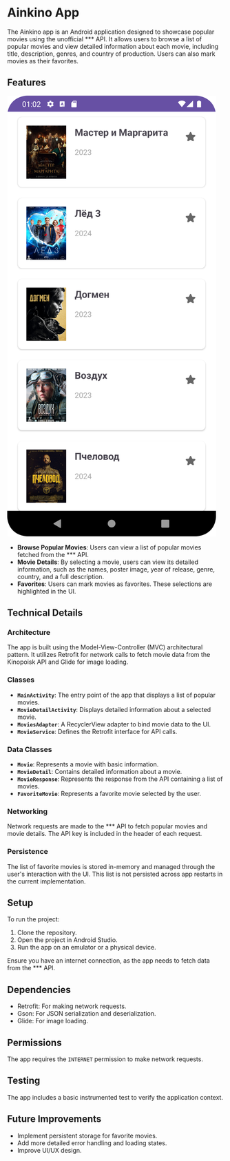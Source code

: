 # Ainkino App

The Ainkino app is an Android application designed to showcase popular movies using the unofficial *** API. It allows users to browse a list of popular movies and view detailed information about each movie, including title, description, genres, and country of production. Users can also mark movies as their favorites.

## Features

![alt text](image.png)
- **Browse Popular Movies**: Users can view a list of popular movies fetched from the *** API.
- **Movie Details**: By selecting a movie, users can view its detailed information, such as the names, poster image, year of release, genre, country, and a full description.
- **Favorites**: Users can mark movies as favorites. These selections are highlighted in the UI.

## Technical Details

### Architecture

The app is built using the Model-View-Controller (MVC) architectural pattern. It utilizes Retrofit for network calls to fetch movie data from the Kinopoisk API and Glide for image loading.

### Classes

- **`MainActivity`**: The entry point of the app that displays a list of popular movies.
- **`MovieDetailActivity`**: Displays detailed information about a selected movie.
- **`MoviesAdapter`**: A RecyclerView adapter to bind movie data to the UI.
- **`MovieService`**: Defines the Retrofit interface for API calls.

### Data Classes

- **`Movie`**: Represents a movie with basic information.
- **`MovieDetail`**: Contains detailed information about a movie.
- **`MovieResponse`**: Represents the response from the API containing a list of movies.
- **`FavoriteMovie`**: Represents a favorite movie selected by the user.

### Networking

Network requests are made to the *** API to fetch popular movies and movie details. The API key is included in the header of each request.

### Persistence

The list of favorite movies is stored in-memory and managed through the user's interaction with the UI. This list is not persisted across app restarts in the current implementation.

## Setup

To run the project:

1. Clone the repository.
2. Open the project in Android Studio.
3. Run the app on an emulator or a physical device.

Ensure you have an internet connection, as the app needs to fetch data from the *** API.

## Dependencies

- Retrofit: For making network requests.
- Gson: For JSON serialization and deserialization.
- Glide: For image loading.

## Permissions

The app requires the `INTERNET` permission to make network requests.

## Testing

The app includes a basic instrumented test to verify the application context.

## Future Improvements

- Implement persistent storage for favorite movies.
- Add more detailed error handling and loading states.
- Improve UI/UX design.
